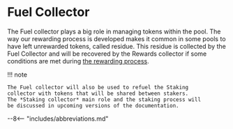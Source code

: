 # Fuel Collector

The Fuel collector plays a big role in managing tokens within
the pool. The way our rewarding process is developed
makes it common in some pools to have left unrewarded
tokens, called residue. This residue is collected by the Fuel
Collector and will be recovered by the Rewards collector if
some conditions are met during [the rewarding process](rewarding_process.md).

!!! note

    The Fuel collector will also be used to refuel the Staking
    collector with tokens that will be shared between stakers.
    The *Staking collector* main role and the staking process will
    be discussed in upcoming versions of the documentation.

<!-- TODO: Add diagram -->

--8<-- "includes/abbreviations.md"
